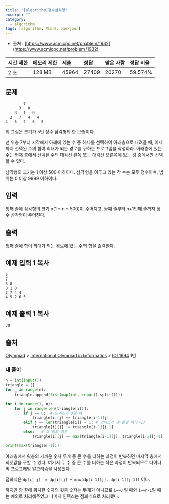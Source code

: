 ```yaml
---
title: "[algorithm]정수삼각형"
excerpt: ""
category:
  - algorithm
tags: [algorithm, 이코테, baekjoon]
---
```


- 출처 : [https://www.acmicpc.net/problem/1932](https://www.acmicpc.net/problem/1932)

| 시간 제한 | 메모리 제한 | 제출  | 정답  | 맞은 사람 | 정답 비율 |
| :-------- | :---------- | :---- | :---- | :-------- | :-------- |
| 2 초      | 128 MB      | 45964 | 27409 | 20270     | 59.574%   |

## 문제

```
        7
      3   8
    8   1   0
  2   7   4   4
4   5   2   6   5
```

위 그림은 크기가 5인 정수 삼각형의 한 모습이다.

맨 위층 7부터 시작해서 아래에 있는 수 중 하나를 선택하여 아래층으로 내려올 때, 이제까지 선택된 수의 합이 최대가 되는 경로를 구하는 프로그램을 작성하라. 아래층에 있는 수는 현재 층에서 선택된 수의 대각선 왼쪽 또는 대각선 오른쪽에 있는 것 중에서만 선택할 수 있다.

삼각형의 크기는 1 이상 500 이하이다. 삼각형을 이루고 있는 각 수는 모두 정수이며, 범위는 0 이상 9999 이하이다.

## 입력

첫째 줄에 삼각형의 크기 n(1 ≤ n ≤ 500)이 주어지고, 둘째 줄부터 n+1번째 줄까지 정수 삼각형이 주어진다.

## 출력

첫째 줄에 합이 최대가 되는 경로에 있는 수의 합을 출력한다.

## 예제 입력 1 복사

```
5
7
3 8
8 1 0
2 7 4 4
4 5 2 6 5
```

## 예제 출력 1 복사

```
30
```

## 출처

[Olympiad](https://www.acmicpc.net/category/2) > [International Olympiad in Informatics](https://www.acmicpc.net/category/99) > [IOI 1994](https://www.acmicpc.net/category/detail/541) 1번



### 내 풀이

```python
n = int(input())
triangle = []
for _ in range(n):
    triangle.append(list(map(int, input().split())))

for i in range(1, n):
    for j in range(len(triangle[i])):
        if j == 0:	# 인덱스가 0일 때
            triangle[i][j] += triangle[i-1][j]
        elif j == len(triangle[i]) - 1:	# 인덱스가 맨 끝일 때(n-1)
            triangle[i][j] += triangle[i-1][j-1]
        else:	# 그 외의 경우
            triangle[i][j] += max(triangle[i-1][j], triangle[i-1][j-1])

print(max(triangle[-1]))
```

아래층에서 윗층의 가까운 숫자 두개 중 큰 수를 더하는 과정이 반복하면 마지막 층에서 최댓값을 구할 수 있다. 여기서 두 수 중 큰 수를 더하는 작은 과정이 반복되므로 다이나믹 프로그래밍 알고리즘을 사용했다.

점화식은 `dp[i][j]  = dp[i][j] + max(dp[i-1][j], dp[i-1][j-1])` 이다.

하지만 양 끝에 위치한 숫자의 윗층 숫자는 두개가 아니므로 `i==0` 일 때와 `i==n-1`일 때는 예외로 처리해주었고 나머지 인덱스는 점화식으로 처리했다.
